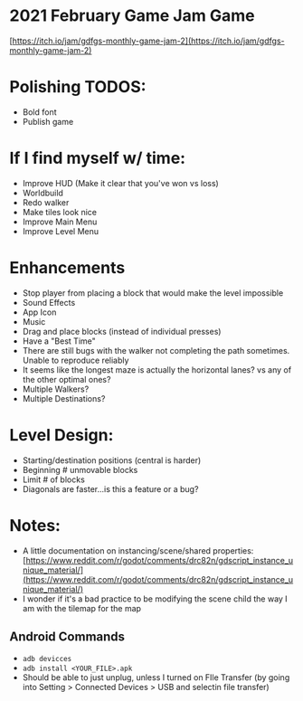 # 2021 February Game Jam Game
[https://itch.io/jam/gdfgs-monthly-game-jam-2](https://itch.io/jam/gdfgs-monthly-game-jam-2)

# Polishing TODOS:
- Bold font
- Publish game

# If I find myself w/ time:
- Improve HUD (Make it clear that you've won vs loss)
- Worldbuild
- Redo walker
- Make tiles look nice
- Improve Main Menu
- Improve Level Menu

# Enhancements
- Stop player from placing a block that would make the level impossible
- Sound Effects
- App Icon
- Music
- Drag and place blocks (instead of individual presses)
- Have a "Best Time"
- There are still bugs with the walker not completing the path sometimes. Unable to reproduce reliably
- It seems like the longest maze is actually the horizontal lanes? vs any of the other optimal ones?
- Multiple Walkers?
- Multiple Destinations?

# Level Design:
- Starting/destination positions (central is harder)
- Beginning # unmovable blocks
- Limit # of blocks
- Diagonals are faster...is this a feature or a bug?

# Notes:
- A little documentation on instancing/scene/shared properties: [https://www.reddit.com/r/godot/comments/drc82n/gdscript_instance_unique_material/](https://www.reddit.com/r/godot/comments/drc82n/gdscript_instance_unique_material/)
- I wonder if it's a bad practice to be modifying the scene child the way I am with the tilemap for the map

## Android Commands
- `adb devicces`
- `adb install <YOUR_FILE>.apk`
- Should be able to just unplug, unless I turned on FIle Transfer (by going into Setting > Connected Devices > USB and selectin file transfer)
